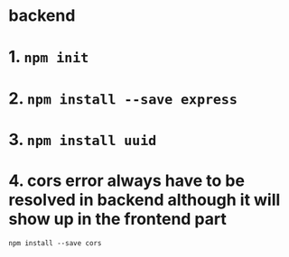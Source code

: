 # backend

# 1. `npm init`

# 2. `npm install --save express`

# 3. `npm install uuid`

# 4. cors error always have to be resolved in backend although it will show up in the frontend part

`npm install --save cors`
